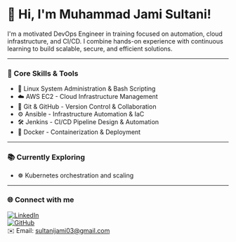 # 👋 Hi, I'm Muhammad Jami Sultani!

I'm a motivated DevOps Engineer in training focused on automation, cloud infrastructure, and CI/CD. I combine hands-on experience with continuous learning to build scalable, secure, and efficient solutions.

---

### 🔧 Core Skills & Tools

- 🐧 Linux System Administration & Bash Scripting  
- ☁️ AWS EC2 - Cloud Infrastructure Management  
- 🔧 Git & GitHub - Version Control & Collaboration  
- ⚙️ Ansible - Infrastructure Automation & IaC  
- 🛠️ Jenkins - CI/CD Pipeline Design & Automation  
- 🐳 Docker - Containerization & Deployment  

---

### 📚 Currently Exploring

- ☸️ Kubernetes orchestration and scaling

---

### 🌐 Connect with me

[![LinkedIn](https://img.shields.io/badge/LinkedIn-blue?style=flat&logo=linkedin)](https://www.linkedin.com/in/muhammad-jami-sultani-251ab731a/)  
[![GitHub](https://img.shields.io/badge/GitHub-black?style=flat&logo=github)](https://github.com/jamisultani)  
✉️ Email: sultanijami03@gmail.com

